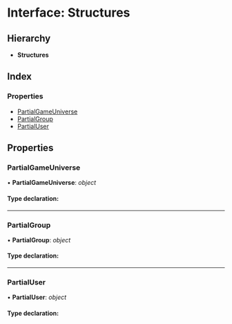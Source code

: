 
# Interface: Structures

## Hierarchy

* **Structures**

## Index

### Properties

* [PartialGameUniverse](_structures_asset_.structures.md#partialgameuniverse)
* [PartialGroup](_structures_asset_.structures.md#partialgroup)
* [PartialUser](_structures_asset_.structures.md#partialuser)

## Properties

### <a id="partialgameuniverse" name="partialgameuniverse"></a>  PartialGameUniverse

• **PartialGameUniverse**: *object*

#### Type declaration:

___

### <a id="partialgroup" name="partialgroup"></a>  PartialGroup

• **PartialGroup**: *object*

#### Type declaration:

___

### <a id="partialuser" name="partialuser"></a>  PartialUser

• **PartialUser**: *object*

#### Type declaration:
